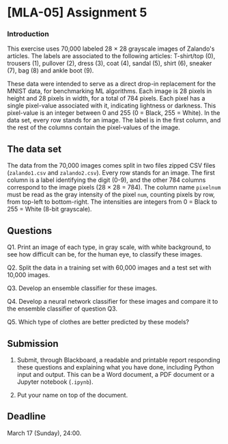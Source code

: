 # [MLA-05] Assignment 5

### Introduction

This exercise uses 70,000 labeled 28 $\times$ 28 grayscale images of Zalando's articles. The labels are associated to the following articles: T-shirt/top (0), trousers (1), pullover (2), dress (3), coat (4), sandal (5), shirt (6), sneaker (7), bag (8) and ankle boot (9).

These data were intended to serve as a direct drop-in replacement for the MNIST data, for benchmarking ML algorithms. Each image is 28 pixels in height and 28 pixels in width, for a total of 784 pixels. Each pixel has a single pixel-value associated with it, indicating lightness or darkness. This pixel-value is an integer between 0 and 255 (0 = Black, 255 = White). In the data set, every row stands for an image. The label is in the first column, and the rest of the columns contain the pixel-values of the image.

## The data set

The data from the 70,000 images comes split in two files zipped CSV files (`zalando1.csv` and `zalando2.csv`). Every row stands for an image. The first column is a label identifying the digit (0-9), and the other 784 columns correspond to the image pixels (28 $\times$ 28 = 784). The column name `pixelnum` must be read as the gray intensity of the pixel `num`, counting pixels by row, from top-left to bottom-right. The intensities are integers from 0 = Black to 255 = White (8-bit grayscale).

## Questions

Q1. Print an image of each type, in gray scale, with white background, to see how difficult can be, for the human eye, to classify these images. 

Q2. Split the data in a training set with 60,000 images and a test set with 10,000 images. 

Q3. Develop an ensemble classifier for these images.

Q4. Develop a neural network classifier for these images and compare it to the ensemble classifier of question Q3. 

Q5. Which type of clothes are better predicted by these models?

## Submission

1. Submit, through Blackboard, a readable and printable report responding these questions and explaining what you have done, including Python input and output. This can be a Word document, a PDF document or a Jupyter notebook (`.ipynb`).

2. Put your name on top of the document.

## Deadline

March 17 (Sunday), 24:00.
